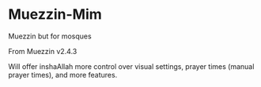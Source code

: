 # Muezzin-Mim
Muezzin but for mosques

From Muezzin v2.4.3

Will offer inshaAllah more control over visual settings, prayer times (manual prayer times), and more features.
